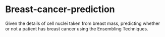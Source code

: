 # Breast-cancer-prediction
Given the details of cell nuclei taken from breast mass, predicting whether or not a patient has breast cancer using the Ensembling Techniques.
